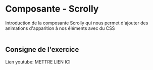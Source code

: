 # Composante - Scrolly

Introduction de la composante Scrolly qui nous permet d'ajouter des animations d'apparition à nos éléments avec du CSS
<br><br>

## **Consigne de l'exercice**

Lien youtube: METTRE LIEN ICI

<br><br>

